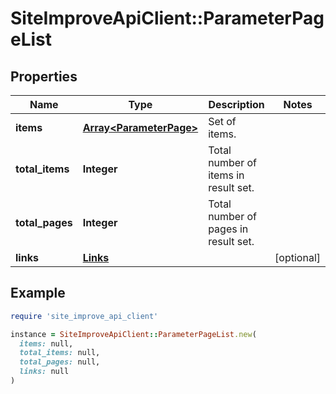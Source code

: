 # SiteImproveApiClient::ParameterPageList

## Properties

| Name | Type | Description | Notes |
| ---- | ---- | ----------- | ----- |
| **items** | [**Array&lt;ParameterPage&gt;**](ParameterPage.md) | Set of items. |  |
| **total_items** | **Integer** | Total number of items in result set. |  |
| **total_pages** | **Integer** | Total number of pages in result set. |  |
| **links** | [**Links**](Links.md) |  | [optional] |

## Example

```ruby
require 'site_improve_api_client'

instance = SiteImproveApiClient::ParameterPageList.new(
  items: null,
  total_items: null,
  total_pages: null,
  links: null
)
```

